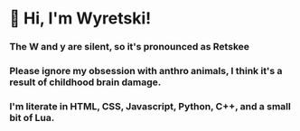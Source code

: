 # 🐾 Hi, I'm Wyretski!

### The W and y are silent, so it's pronounced as Retskee
### Please ignore my obsession with anthro animals, I think it's a result of childhood brain damage.
### I'm literate in HTML, CSS, Javascript, Python, C++, and a small bit of Lua.

